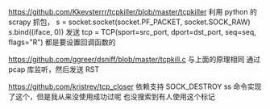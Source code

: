

https://github.com/Kkevsterrr/tcpkiller/blob/master/tcpkiller
利用 python 的 scrapy 抓包，
s = socket.socket(socket.PF_PACKET, socket.SOCK_RAW)
s.bind((iface, 0))
发送     tcp = TCP(sport=src_port, dport=dst_port, seq=seq, flags="R")
都是要设置回调函数的


https://github.com/ggreer/dsniff/blob/master/tcpkill.c
与上面的原理相同 通过pcap 库监听，然后发送 RST 



https://github.com/kristrev/tcp_closer
依赖支持 SOCK_DESTROY 
ss 命令实现了这个，但是我从来没使用成功过呢 也没搜索到有人使用这个标记
